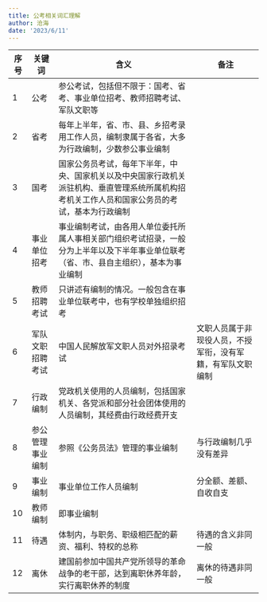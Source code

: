 ```yaml
---
title: 公考相关词汇理解
author: 沧海
date: '2023/6/11'
---
```

<LastUpdated />


| 序号 | 关键词           | 含义                                                         | 备注                                                       |
| ---- | ---------------- | ------------------------------------------------------------ | ---------------------------------------------------------- |
| 1    | 公考             | 参公考试，包括但不限于：国考、省考、事业单位招考、教师招聘考试、军队文职等 |                                                            |
| 2    | 省考             | 每年上半年，省、市、县、乡招考录用工作人员，编制隶属于各省，大多为行政编制，少数参公事业编制 |                                                            |
| 3    | 国考             | 国家公务员考试，每年下半年，中央、国家机关以及中央国家行政机关派驻机构、垂直管理系统所属机构招考机关工作人员和国家公务员的考试，基本为行政编制 |                                                            |
| 4    | 事业单位招考     | 事业编制考试，由各用人单位委托所属人事相关部门组织考试招录，一般分为上半年以及下半年事业单位联考（省、市、县自主组织），基本为事业编制 |                                                            |
| 5    | 教师招聘考试     | 只讲述有编制的情况。一般包含在事业单位联考中，也有学校单独组织招考 |                                                            |
| 6    | 军队文职招聘考试 | 中国人民解放军文职人员对外招录考试                           | 文职人员属于非现役人员，不授军衔，没有军籍，有军队文职编制 |
| 7    | 行政编制         | 党政机关使用的人员编制，包括国家机关、各党派和部分社会团体使用的人员编制，其经费由行政经费开支 |                                                            |
| 8    | 参公管理事业编制 | 参照《公务员法》管理的事业编制                               | 与行政编制几乎没有差异                                     |
| 9    | 事业编制         | 事业单位工作人员编制                                         | 分全额、差额、自收自支                                     |
| 10   | 教师编制         | 即事业编制                                                   |                                                            |
| 11   | 待遇             | 体制内，与职务、职级相匹配的薪资、福利、特权的总称           | 待遇的含义非同一般                                         |
| 12   | 离休             | 建国前参加中国共产党所领导的革命战争的老干部，达到离职休养年龄，实行离职休养的制度 | 离休的待遇非同一般                                         |
